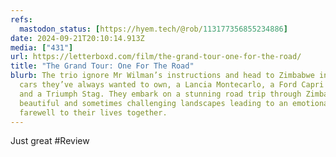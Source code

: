 ```yaml
---
refs:
  mastodon_status: [https://hyem.tech/@rob/113177356855234886]
date: 2024-09-21T20:10:14.913Z
media: ["431"]
url: https://letterboxd.com/film/the-grand-tour-one-for-the-road/
title: "The Grand Tour: One For The Road"
blurb: The trio ignore Mr Wilman’s instructions and head to Zimbabwe in three
  cars they’ve always wanted to own, a Lancia Montecarlo, a Ford Capri 3-litre,
  and a Triumph Stag. They embark on a stunning road trip through Zimbabwe’s
  beautiful and sometimes challenging landscapes leading to an emotional
  farewell to their lives together.
---
```


Just great #Review
